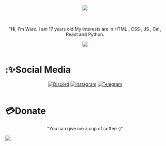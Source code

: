 <h1 align="center">
  <a href="https://git.io/typing-svg">
    <img src="https://readme-typing-svg.herokuapp.com?color=%F730E5B1&lines=Hello+!;I'm+Ware.&center=true&size=30">
  </a>
</h1>

</br>

<p align="center">
"Hi, I'm Ware. I am 17 years old.My interests are in HTML , CSS , JS , C# , React and Python. </p>

<div align= "center">
<img src="[![Discord Presence](https://lanyard.cnrad.dev/api/918549275653333062?theme=light)](https://discord.com/users/918549275653333062)"/>
</div>

</br>

<h1>:✨Social Media</h1>
<div align="center">
<a href="https://discord.com/users/918549275653333062"target="blank_"><img alt="Discord"src="https://img.shields.io/badge/Discord-000?style=for-the-badge&logo=discord&logoColor=white"></a>
<a href="https://instagram.com/p8nic"target="blank_"><img alt="Instagram"src="https://img.shields.io/badge/Instagram-000?style=for-the-badge&logo=instagram&logoColor=purple"></a>
<a href="https://t.me/warexd"target="blank_"><img  alt="Telegram"src="https://img.shields.io/badge/Telegram-000?style=for-the-badge&logo=telegram&logoColor=blue"></a>
</div>

</br>

<h1>💳Donate</h1>

<p align="center">
"You can give me a cup of coffee :)"</p>
<a href="#">
<img src ="https://www.paypalobjects.com/en_US/i/btn/btn_donateCC_LG.gif">
</a>
